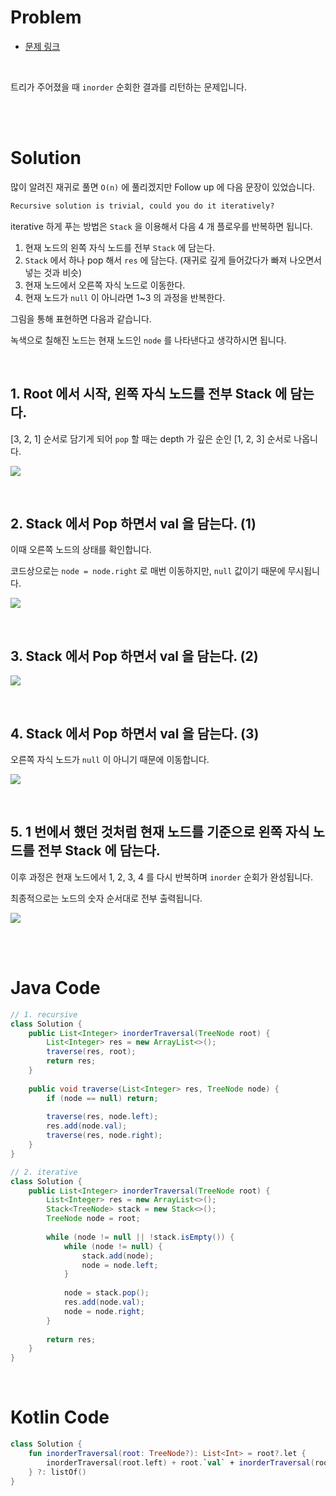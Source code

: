# Problem

- [문제 링크](https://leetcode.com/problems/binary-tree-inorder-traversal/)

<br>

트리가 주어졌을 때 `inorder` 순회한 결과를 리턴하는 문제입니다.

<br><br>

# Solution

많이 알려진 재귀로 풀면 `O(n)` 에 풀리겠지만 Follow up 에 다음 문장이 있었습니다.

```html
Recursive solution is trivial, could you do it iteratively?
```

iterative 하게 푸는 방법은 `Stack` 을 이용해서 다음 4 개 플로우를 반복하면 됩니다.

1. 현재 노드의 왼쪽 자식 노드를 전부 `Stack` 에 담는다.
2. `Stack` 에서 하나 pop 해서 `res` 에 담는다. (재귀로 깊게 들어갔다가 빠져 나오면서 넣는 것과 비슷)
3. 현재 노드에서 오른쪽 자식 노드로 이동한다.
4. 현재 노드가 `null` 이 아니라면 1~3 의 과정을 반복한다.

그림을 통해 표현하면 다음과 같습니다.

녹색으로 칠해진 노드는 현재 노드인 `node` 를 나타낸다고 생각하시면 됩니다.

<br>

## 1. Root 에서 시작, 왼쪽 자식 노드를 전부 Stack 에 담는다.

[3, 2, 1] 순서로 담기게 되어 `pop` 할 때는 depth 가 깊은 순인 [1, 2, 3] 순서로 나옵니다.

![](./image/binary-tree-inorder-traversal-1.png)

<br>

## 2. Stack 에서 Pop 하면서 val 을 담는다. (1)

이때 오른쪽 노드의 상태를 확인합니다.

코드상으로는 `node = node.right` 로 매번 이동하지만, `null` 값이기 때문에 무시됩니다.

![](./image/binary-tree-inorder-traversal-2.png)

<br>

## 3. Stack 에서 Pop 하면서 val 을 담는다. (2)

![](./image/binary-tree-inorder-traversal-3.png)

<br>

## 4. Stack 에서 Pop 하면서 val 을 담는다. (3)

오른쪽 자식 노드가 `null` 이 아니기 때문에 이동합니다.

![](./image/binary-tree-inorder-traversal-4.png)

<br>

## 5. 1 번에서 했던 것처럼 현재 노드를 기준으로 왼쪽 자식 노드를 전부 Stack 에 담는다.

이후 과정은 현재 노드에서 1, 2, 3, 4 를 다시 반복하며 `inorder` 순회가 완성됩니다.

최종적으로는 노드의 숫자 순서대로 전부 출력됩니다.

![](./image/binary-tree-inorder-traversal-5.png)

<br><br>

# Java Code

```java
// 1. recursive
class Solution {
    public List<Integer> inorderTraversal(TreeNode root) {
        List<Integer> res = new ArrayList<>();
        traverse(res, root);
        return res;
    }
    
    public void traverse(List<Integer> res, TreeNode node) {
        if (node == null) return;
        
        traverse(res, node.left);
        res.add(node.val);
        traverse(res, node.right);
    }
}

// 2. iterative
class Solution {
    public List<Integer> inorderTraversal(TreeNode root) {
        List<Integer> res = new ArrayList<>();
        Stack<TreeNode> stack = new Stack<>();
        TreeNode node = root;
        
        while (node != null || !stack.isEmpty()) {
            while (node != null) {
                stack.add(node);
                node = node.left;
            }
            
            node = stack.pop();
            res.add(node.val);
            node = node.right;
        }
        
        return res;
    }
}
```

<br>

# Kotlin Code

```kotlin
class Solution {
    fun inorderTraversal(root: TreeNode?): List<Int> = root?.let {
        inorderTraversal(root.left) + root.`val` + inorderTraversal(root.right)
    } ?: listOf()
}
```
